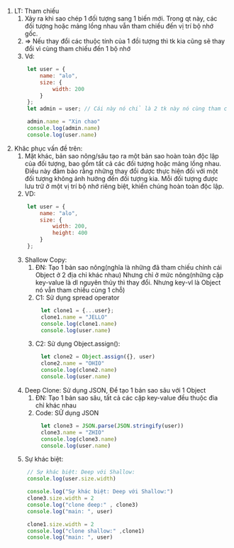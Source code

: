 1. LT: Tham chiếu 
   1. Xảy ra khi sao chép 1 đối tượng sang 1 biến mới.  Trong qt này, các đối tượng hoặc mảng lồng nhau vẫn tham chiếu đến vị trí bộ nhớ gốc.
   2. => Nếu thay đổi các thuộc tính của 1 đồi tượng thì tk kia cũng sẽ thay đổi vì cùng tham chiếu đến 1 bộ nhớ
   3. Vd:
    ```js
        let user = {
            name: "alo",
            size: {
                width: 200
            }
        };
        let admin = user; // Cái này nó chỉ là 2 tk này nó cùng tham chiếu đến 1 ô nhớ => Thay đổi 1 cái là cả 2 đều đổi

        admin.name = "Xin chao"
        console.log(admin.name)
        console.log(user.name)
    ```
2. Khăc phục vấn đề trên: 
   1. Mặt khác, bản sao nông/sâu tạo ra một bản sao hoàn toàn độc lập của đối tượng, bao gồm tất cả các đối tượng hoặc mảng lồng nhau. Điều này đảm bảo rằng những thay đổi được thực hiện đối với một đối tượng không ảnh hưởng đến đối tượng kia. Mỗi đối tượng được lưu trữ ở một vị trí bộ nhớ riêng biệt, khiến chúng hoàn toàn độc lập.
   2. VD:   
    ```js
        let user = {
            name: "alo",
            size: {
                width: 200,
                height: 400
            }
        };
    ```
   3. Shallow Copy:
      1. ĐN: Tạo 1 bản sao nông(nghĩa là những đã tham chiếu chính cái Object ở 2 địa chỉ khác nhau) Nhưng chỉ ở mức nông(những cặp key-value là dl nguyên thủy thì thay đổi. Nhưng key-vl là Object nó vẫn tham chiếu cùng 1 chỗ)
      2. C1: Sử dụng spread operator
       ```js
            let clone1 = {...user};
            clone1.name = "JELLO"
            console.log(clone1.name)
            console.log(user.name)
       ```
      3. C2: Sử dụng Object.assign():
       ```js
            let clone2 = Object.assign({}, user)
            clone2.name = "OHIO"
            console.log(clone2.name)
            console.log(user.name)
       ``` 
   4. Deep Clone: Sử dụng JSON, Để tạo 1 bản sao sâu với 1 Object
      1. ĐN: Tạo 1 bản sao sâu, tất cả các cặp key-value đều thuộc đia chỉ khác nhau
      2. Code: SỬ dụng JSON
       ```js
            let clone3 = JSON.parse(JSON.stringify(user))
            clone3.name = "ZHIO"
            console.log(clone3.name)
            console.log(user.name)
       ``` 
   5. Sự khác biệt:
    ```js
        // Sự khác biệt: Deep với Shallow:
        console.log(user.size.width)

        console.log("Sự khác biệt: Deep với Shallow:")
        clone3.size.width = 2
        console.log("clone deep:" , clone3)
        console.log("main: ", user)

        clone1.size.width = 2
        console.log("clone shallow:" ,clone1)
        console.log("main: ", user)
    ```

